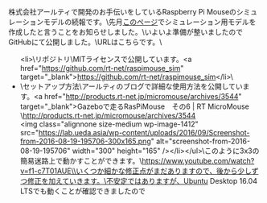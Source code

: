 株式会社アールティで開発のお手伝いをしているRaspberry Pi Mouseのシミュレーションモデルの続報です。\\先月<a href="https://lab.ueda.asia/?p=1136" target="_blank">このページ</a>でシミュレーション用モデルを作成したと言うことをお知らせしました。\\いよいよ準備が整いましたのでGitHubにて公開しました。\URLはこちらです。\\<ul>\<li>\リポジトリ\MITライセンスで公開しています。\<a href="https://github.com/rt-net/raspimouse_sim" target="_blank">https://github.com/rt-net/raspimouse_sim</a>\</li>\\<li>\セットアップ方法\アールティのブログで詳細な使用方法を公開しています。\<a href="http://products.rt-net.jp/micromouse/archives/3544" target="_blank">Gazeboで走るRasPiMouse　その6 | RT MicroMouse<br />\http://products.rt-net.jp/micromouse/archives/3544<br />\<img class="alignnone size-medium wp-image-1412" src="https://lab.ueda.asia/wp-content/uploads/2016/09/Screenshot-from-2016-08-19-195706-300x165.png" alt="screenshot-from-2016-08-19-195706" width="300" height="165" /></a>\</li>\</ul>\\このように3x3の簡易迷路上で動かすことができます。\https://www.youtube.com/watch?v=f1-c7T01AUE\\いくつか細かな修正点がまだありますので、後から少しずつ修正を加えていきます。\不安定ではありますが、Ubuntu Desktop 16.04 LTSでも動くことが確認できましたので
